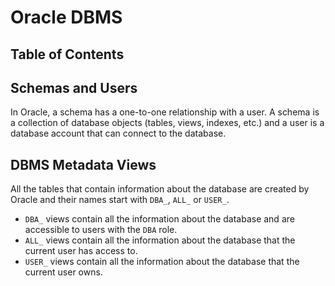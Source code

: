 <!-- omit in toc -->
# Oracle DBMS

<!-- omit in toc -->
## Table of Contents


## Schemas and Users

In Oracle, a schema has a one-to-one relationship with a user. A schema is a collection of database objects (tables, views, indexes, etc.) and a user is a database account that can connect to the database.


## DBMS Metadata Views

All the tables that contain information about the database are created by Oracle and their names start with `DBA_`, `ALL_` or `USER_`. 

- `DBA_` views contain all the information about the database and are accessible to users with the `DBA` role.
- `ALL_` views contain all the information about the database that the current user has access to.
- `USER_` views contain all the information about the database that the current user owns.